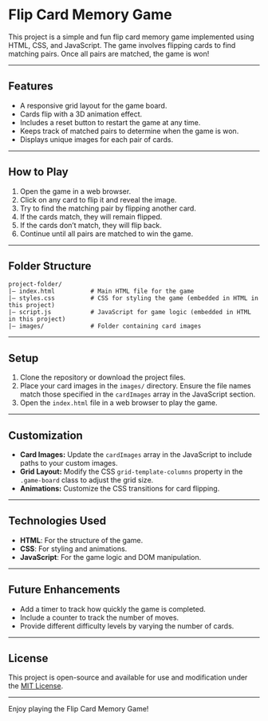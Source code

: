 # Flip Card Memory Game

This project is a simple and fun flip card memory game implemented using HTML, CSS, and JavaScript. The game involves flipping cards to find matching pairs. Once all pairs are matched, the game is won!

---

## Features

- A responsive grid layout for the game board.
- Cards flip with a 3D animation effect.
- Includes a reset button to restart the game at any time.
- Keeps track of matched pairs to determine when the game is won.
- Displays unique images for each pair of cards.

---

## How to Play

1. Open the game in a web browser.
2. Click on any card to flip it and reveal the image.
3. Try to find the matching pair by flipping another card.
4. If the cards match, they will remain flipped.
5. If the cards don’t match, they will flip back.
6. Continue until all pairs are matched to win the game.

---

## Folder Structure

```
project-folder/
|— index.html          # Main HTML file for the game
|— styles.css          # CSS for styling the game (embedded in HTML in this project)
|— script.js           # JavaScript for game logic (embedded in HTML in this project)
|— images/             # Folder containing card images
```

---

## Setup

1. Clone the repository or download the project files.
2. Place your card images in the `images/` directory. Ensure the file names match those specified in the `cardImages` array in the JavaScript section.
3. Open the `index.html` file in a web browser to play the game.

---

## Customization

- **Card Images:** Update the `cardImages` array in the JavaScript to include paths to your custom images.
- **Grid Layout:** Modify the CSS `grid-template-columns` property in the `.game-board` class to adjust the grid size.
- **Animations:** Customize the CSS transitions for card flipping.

---

## Technologies Used

- **HTML**: For the structure of the game.
- **CSS**: For styling and animations.
- **JavaScript**: For the game logic and DOM manipulation.

---

## Future Enhancements

- Add a timer to track how quickly the game is completed.
- Include a counter to track the number of moves.
- Provide different difficulty levels by varying the number of cards.

---

## License

This project is open-source and available for use and modification under the [MIT License](LICENSE).

---

Enjoy playing the Flip Card Memory Game!

